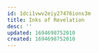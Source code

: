 ```yaml
---
id: 1dci1vwv2eiy27476ions3m
title: Inks of Revelation
desc: ''
updated: 1694698752010
created: 1694698752010
---
```

